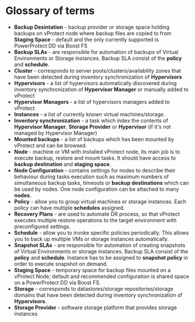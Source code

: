 # Glossary of terms

* **Backup Desintation** - backup provider or storage space holding backups on vProtect node where backup files are copied to from **Staging Space** - default and the only currently supported is PowerProtect DD via Boost FS
* **Backup SLAs** - are responsible for automation of backups of Virtual Environments or Storage instances. Backup SLA consist of the **policy** and **schedule**.
* **Cluster** - corresponds to server pools/clusters/availability zones that have been detected during inventory synchronization of **Hypervisors**
* **Hypervisors** - a list of hypervisors automatically discovered during inventory synchronization of **Hypervisor Manager** or manually added to vProtect
* **Hypervisor Managers** - a list of hypervisors managers added to vProtect.
* **Instances** - a list of currently known virtual machines/storage.
* **Inventory synchronization** - a task which index the contents of **Hypervisor Manager**, **Storage Provider** or **Hypervisor** (if it's not managed by Hypervisor Manager)
* **Mounted backups** - a list of backups which has been mounted by vProtect and can be browsed.
* **Node** - machine or VM with installed vProtect node, its main job is to execute backup, restore and mount tasks. It should have access to **backup destination** and **staging space**.
* **Node Configuration** - contains settings for nodes to describe their behaviour during tasks execution such as maximum numbers of simultaneous backup tasks, timeouts or **backup destinations** which can be used by nodes. One node configuration can be attached to many **nodes**.
* **Policy** - allow you to group virtual machines or storage instances. Each policy can have multiple **schedules** assigned.
* **Recovery Plans** - are used to automate DR process, so that vProtect executes multiple restore operations to the target environment with preconfigured settings.
* **Schedule** - allow you to invoke specific policies periodically. This allows you to back up multiple VMs or storage instances automatically.
* **Snapshot SLAs** - are responsible for automation of creating snapshots of Virtual Environments or storage instances. Backup SLA consist of the **policy** and **schedule**. Instance has to be assigned to **snapshot policy** in order to execute snapshot on demand.
* **Staging Space** - temporary space for backup files mounted on a vProtect Node; default and recommended configuration is shared space on a PowerProtect DD via Boost FS.
* **Storage** - corresponds to datastores/storage repositories/storage domains that have been detected during inventory synchronization of **Hypervisors**.
* **Storage Provider** - software storage platform that provides storage instances
